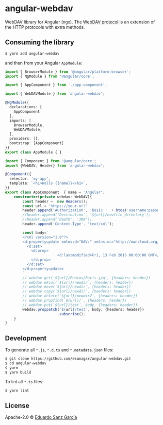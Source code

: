 # angular-webdav

WebDAV library for Angular (ngx).
The [WebDAV protocol](https://en.wikipedia.org/wiki/WebDAV) is an extension of the HTTP protocols with extra methods.

## Consuming the library

```bash
$ yarn add angular-webdav
```

and then from your Angular `AppModule`:

```typescript
import { BrowserModule } from '@angular/platform-browser';
import { NgModule } from '@angular/core';

import { AppComponent } from './app.component';

import { WebDAVModule } from 'angular-webdav';

@NgModule({
  declarations: [
    AppComponent
  ],
  imports: [
    BrowserModule,
    WebDAVModule,
  ],
  providers: [],
  bootstrap: [AppComponent]
})
export class AppModule { }
```

```typescript
import { Component } from '@angular/core';
import {WebDAV, Header} from 'angular-webdav';

@Component({
  selector: 'my-app',
  template: `<h1>Hello {{name}}</h1>`,
})
export class AppComponent  { name = 'Angular';
    constructor(private webdav: WebDAV){
        const header =  new Headers();
        const url = 'https://your.url'
        header.append('Authorization', 'Basic '  + btoa('username:password'));
        //header.append('Destination', '${url}/newfile_directory');
        //header.append('Depth', '300');
        header.append('Content-Type', 'text/xml');

        const body=`
        <?xml version="1.0"?>
        <d:propertyupdate xmlns:d="DAV:" xmlns:oc="http://owncloud.org/ns">
          <d:set>
            <d:prop>
                        <d:lastmodified>Fri, 13 Feb 2015 00:00:00 GMT</d:lastmodified>
            </d:prop>
          </d:set>
        </d:propertyupdate>
        `
        // webdav.get(`${url}/Photos/Paris.jpg`, {headers: header})
        // webdav.mkcol(`${url}/newdir`, {headers: header})
        // webdav.move(`${url}/newdir`, {headers: header})
        // webdav.copy(`${url}/newdir`, {headers: header})
        // webdav.delete(`${url}/newdir2`, {headers: header})
        // webdav.propfind(`${url}/`, {headers: header})
        // webdav.put(`${url}/test`, body, {headers: header})
        webdav.proppatch(`${url}/test`, body, {headers: header})
                        .subscribe();
    }
}
```

## Development

To generate all `*.js`, `*.d.ts` and `*.metadata.json` files:

```bash
$ git clone https://github.com/esanzgar/angular-webdav.git
$ cd angular-webdav
$ yarn
$ yarn build
```

To lint all `*.ts` files:

```bash
$ yarn lint
```

## License

Apache-2.0 © [Eduardo Sanz García](mailto:eduardo@ebi.ac.uk)
